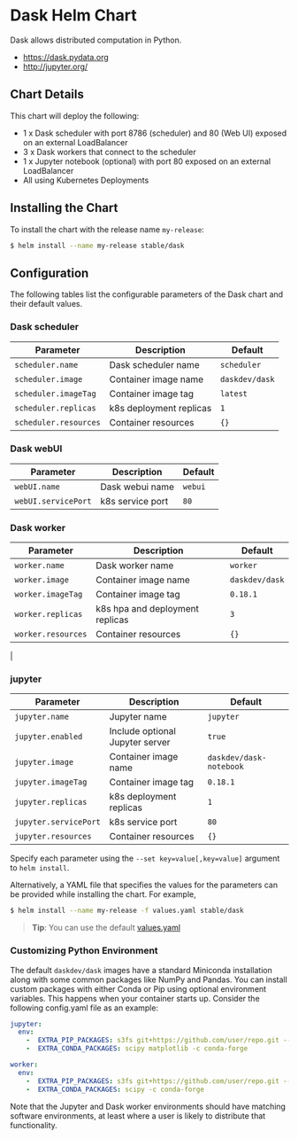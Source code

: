 # Dask Helm Chart

Dask allows distributed computation in Python.

-  https://dask.pydata.org
-  http://jupyter.org/


## Chart Details

This chart will deploy the following:

-   1 x Dask scheduler with port 8786 (scheduler) and 80 (Web UI) exposed on an external LoadBalancer
-   3 x Dask workers that connect to the scheduler
-   1 x Jupyter notebook (optional) with port 80 exposed on an external LoadBalancer
-   All using Kubernetes Deployments

## Installing the Chart

To install the chart with the release name `my-release`:

```bash
$ helm install --name my-release stable/dask
```

## Configuration

The following tables list the configurable parameters of the Dask chart and their default values.

### Dask scheduler

| Parameter                  | Description              | Default          |
| -------------------------- | -------------------------| -----------------|
| `scheduler.name`           | Dask scheduler name      | `scheduler`      |
| `scheduler.image`          | Container image name     | `daskdev/dask`   |
| `scheduler.imageTag`       | Container image tag      | `latest`         |
| `scheduler.replicas`       | k8s deployment replicas  | `1`              |
| `scheduler.resources`      | Container resources      | `{}`             |

### Dask webUI

| Parameter             | Description       | Default   |
|-----------------------|-------------------|-----------|
| `webUI.name`          | Dask webui name   | `webui`   |
| `webUI.servicePort`   | k8s service port  | `80`      |

### Dask worker

| Parameter                    | Description                      | Default        |
| -----------------------      | ---------------------------------| ---------------|
| `worker.name`                | Dask worker name                 | `worker`       |
| `worker.image`               | Container image name             | `daskdev/dask` |
| `worker.imageTag`            | Container image tag              | `0.18.1`       |
| `worker.replicas`            | k8s hpa and deployment replicas  | `3`            |
| `worker.resources`           | Container resources              | `{}`           |
|

### jupyter

| Parameter               | Description                      | Default                  |
|-------------------------|----------------------------------|--------------------------|
| `jupyter.name`          | Jupyter name                     | `jupyter`                |
| `jupyter.enabled`       | Include optional Jupyter server  | `true`                   |
| `jupyter.image`         | Container image name             | `daskdev/dask-notebook`  |
| `jupyter.imageTag`      | Container image tag              | `0.18.1`                 |
| `jupyter.replicas`      | k8s deployment replicas          | `1`                      |
| `jupyter.servicePort`   | k8s service port                 | `80`                     |
| `jupyter.resources`     | Container resources              | `{}`                     |

Specify each parameter using the `--set key=value[,key=value]` argument to `helm install`.

Alternatively, a YAML file that specifies the values for the parameters can be provided while installing the chart. For example,

```bash
$ helm install --name my-release -f values.yaml stable/dask
```

> **Tip**: You can use the default [values.yaml](values.yaml)


### Customizing Python Environment

The default `daskdev/dask` images have a standard Miniconda installation along
with some common packages like NumPy and Pandas.  You can install custom packages
with either Conda or Pip using optional environment variables.  This happens
when your container starts up.  Consider the following config.yaml file as an
example:

```yaml
jupyter:
  env:
    -  EXTRA_PIP_PACKAGES: s3fs git+https://github.com/user/repo.git --upgrade
    -  EXTRA_CONDA_PACKAGES: scipy matplotlib -c conda-forge

worker:
  env:
    -  EXTRA_PIP_PACKAGES: s3fs git+https://github.com/user/repo.git --upgrade
    -  EXTRA_CONDA_PACKAGES: scipy -c conda-forge
```

Note that the Jupyter and Dask worker environments should have matching
software environments, at least where a user is likely to distribute that
functionality.
